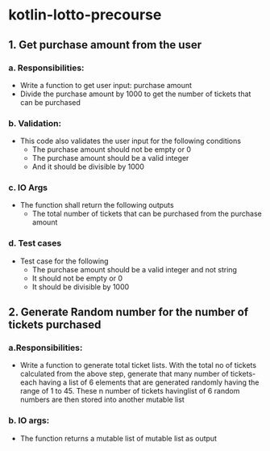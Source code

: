 # kotlin-lotto-precourse

## 1. Get purchase amount from the user
### a. Responsibilities:
- Write a function to get user input: purchase amount
- Divide the purchase amount by 1000 to get the number of tickets that can be purchased
### b. Validation:
- This code also validates the user input for the following conditions
    - The purchase amount should not be empty or 0
    - The purchase amount should be a valid integer
    - And it should be divisible by 1000
### c. IO Args
- The function shall return the following outputs
    - The total number of tickets that can be purchased from the purchase amount
### d. Test cases
- Test case for the following
    - The purchase amount should be a valid integer and not string
    - It should not be empty or 0
    - It should be divisible by 1000
  
## 2. Generate Random number for the number of tickets purchased
### a.Responsibilities:
- Write a function to generate total ticket lists. With the total no of tickets calculated from the above step, generate that many number of tickets-
  each having a list of 6 elements that are generated randomly having the range of 1 to 45. These n number of tickets havinglist of 6 random numbers are
  then stored into another mutable list
### b. IO args:
- The function returns a mutable list of mutable list as output

